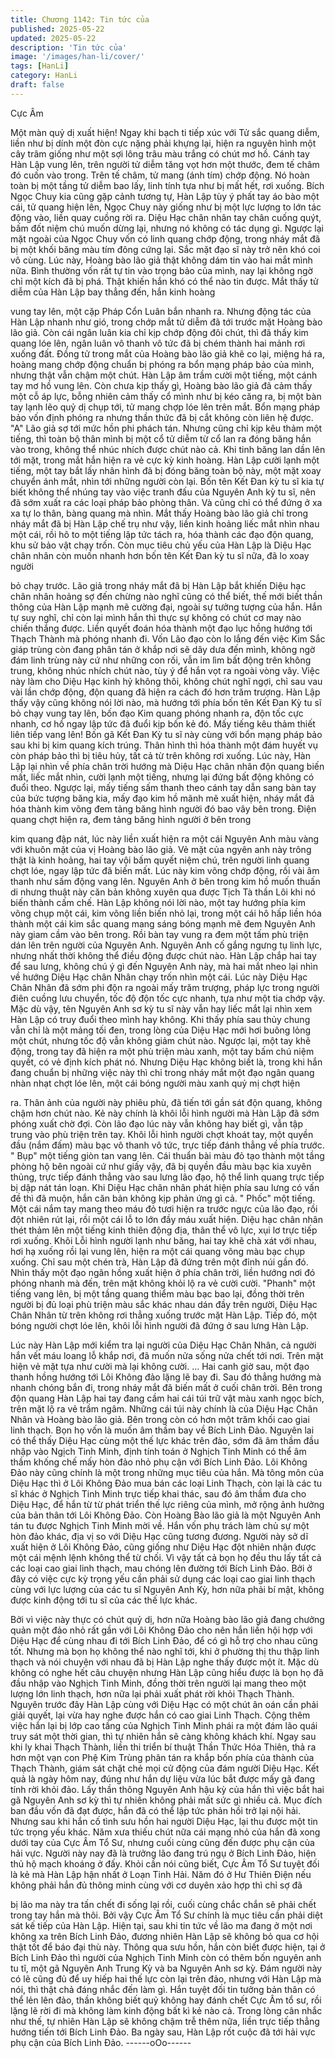 ```yaml
---
title: Chương 1142: Tin tức của
published: 2025-05-22
updated: 2025-05-22
description: 'Tin tức của'
image: '/images/han-li/cover/'
tags: [HanLi]
category: HanLi
draft: false
---
```


Cực Âm

Một màn quỷ dị xuất hiện!
Ngay khi bạch ti tiếp xúc với Tử sắc quang diễm, liền như bị dính
một đòn cực nặng phải khựng lại, hiện ra nguyên hình một cây
trâm giống như một sợi lông trâu màu trắng có chút mơ hồ.
Cánh tay Hàn Lập vung lên, trên người tử diễm tăng vọt hơn một
thước, đem tế châm đó cuốn vào trong.
Trên tế châm, tử mang (ánh tím) chớp động. Nó hoàn toàn bị một
tầng tử diễm bao lấy, linh tính tựa như bị mất hết, rơi xuống.
Bích Ngọc Chuy kia cũng gặp cảnh tương tự, Hàn Lập tùy ý phất
tay áo bào một cái, tử quang hiện lên, Ngọc Chuy này giống như
bị một lực lượng to lớn tác động vào, liền quay cuồng rời ra.
Diệu Hạc chân nhân tay chân cuống quýt, bấm đốt niệm chú
muốn dừng lại, nhưng nó không có tác dụng gì. Ngược lại mặt
ngoài của Ngọc Chuy vốn có linh quang chớp động, trong nháy
mắt đã bị một khối băng màu tím đông cứng lại.
Sắc mặt đạo sĩ này trở nên khó coi vô cùng.
Lúc này, Hoàng bào lão giả thật không dám tin vào hai mắt mình
nữa.
Bình thường vốn rất tự tin vào trọng bảo của mình, nay lại không
ngờ chỉ một kích đã bị phá. Thật khiến hắn khó có thể nào tin
được.
Mắt thấy tử diễm của Hàn Lập bay thẳng đến, hắn kinh hoàng

vung tay lên, một cặp Pháp Cổn Luân bắn nhanh ra.
Nhưng động tác của Hàn Lập nhanh như gió, trong chớp mắt tử
diễm đã tới trước mặt Hoàng bào lão giả.
Còn cái ngân luân kia chỉ kịp chớp động đôi chút, thì đã thấy kim
quang lóe lên, ngân luân vô thanh vô tức đã bị chém thành hai
mảnh rơi xuống đất.
Đồng tử trong mắt của Hoàng bào lão giả khẽ co lại, miệng há ra,
hoàng mang chớp động chuẩn bị phóng ra bổn mạng pháp bảo
của mình, nhưng thật vẫn chậm một chút. Hàn Lập âm trầm cười
một tiếng, một cánh tay mơ hồ vung lên. Còn chưa kịp thấy gì,
Hoàng bào lão giả đã cảm thấy một cỗ áp lực, bỗng nhiên cảm
thấy cổ mình như bị kéo căng ra, bị một bàn tay lạnh lẽo quỷ dị
chụp tới, tử mang chợp lóe lên trên mắt. Bổn mạng pháp bảo vốn
định phóng ra nhưng thần thức đã bị cắt không còn liên hệ được.
"A"
Lão giả sợ tới mức hồn phi phách tán. Nhưng cũng chỉ kịp kêu
thảm một tiếng, thì toàn bộ thân mình bị một cổ tử diễm từ cổ lan
ra đóng băng hắn vào trong, không thể nhúc nhích được chút nào
cả. Khi tinh băng lan dần lên tới mặt, trong mắt hắn hiện ra vẻ cực
kỳ kinh hoàng.
Hàn Lập cười lạnh một tiếng, một tay bắt lấy nhân hình đã bị
đóng băng toàn bộ này, một mặt xoay chuyển ánh mắt, nhìn tới
những người còn lại.
Bốn tên Kết Đan kỳ tu sĩ kia tự biết không thể nhúng tay vào việc
tranh đấu của Nguyên Anh kỳ tu sĩ, nên đã sớm xuất ra các loại
pháp bảo phòng thân. Và cũng chỉ có thể đứng ở xa xa tự lo thân,
bàng quang mà nhìn. Mắt thấy Hoàng bào lão giả chỉ trong nháy
mắt đã bị Hàn Lập chế trụ như vậy, liền kinh hoảng liếc mắt nhìn
nhau một cái, rồi hô to một tiếng lập tức tách ra, hóa thành các
đạo độn quang, khu sử bảo vật chạy trốn.
Còn mục tiêu chủ yếu của Hàn Lập là Diệu Hạc chân nhân còn
muốn nhanh hơn bốn tên Kết Đan kỳ tu sĩ nữa, đã lo xoay người

bỏ chạy trước.
Lão giả trong nháy mắt đã bị Hàn Lập bắt khiến Diệu hạc chân
nhân hoảng sợ đến chừng nào nghĩ cũng có thể biết, thế mới biết
thần thông của Hàn Lập mạnh mẽ cường đại, ngoài sự tưởng
tượng của hắn. Hắn tự suy nghĩ, chỉ còn lại mình hắn thì thực sự
không có chút cơ may nào chiến thắng được. Liền quyết đoán
hóa thành một đạo lục hồng hướng tới Thạch Thành mà phóng
nhanh đi.
Vốn Lão đạo còn lo lắng đến việc Kim Sắc giáp trùng còn đang
phân tán ở khắp nơi sẽ dây dưa đến mình, không ngờ đám linh
trùng này cứ như những con rối, vẫn im lìm bất động trên không
trung, không nhúc nhích chút nào, tùy ý để hắn vọt ra ngoài vòng
vây.
Việc này làm cho Diệu Hạc kinh hỷ không thôi, không chút nghĩ
ngợi, chỉ sau vau vài lần chớp động, độn quang đã hiện ra cách
đó hơn trăm trượng.
Hàn Lập thấy vậy cũng không nói lời nào, mà hướng tới phía bốn
tên Kết Đan Kỳ tu sĩ bỏ chạy vung tay lên, bốn đạo Kim quang
phóng nhanh ra, độn tốc cực nhanh, cơ hồ ngay lập tức đã đuổi
kịp bốn kẻ đó.
Mấy tiếng kêu thảm thiết liên tiếp vang lên!
Bốn gã Kết Đan Kỳ tu sĩ này cùng với bổn mạng pháp bảo sau khi
bị kim quang kích trúng. Thân hình thì hóa thành một đám huyết
vụ còn pháp bảo thì bị tiêu hủy, tất cả từ trên không rơi xuống.
Lúc này, Hàn Lập lại nhìn về phía chân trời hướng mà Diệu Hạc
chân nhân độn quang biến mất, liếc mắt nhìn, cười lạnh một
tiếng, nhưng lại đứng bất động không có đuổi theo. Ngược lại,
mấy tiếng sấm thanh theo cánh tay dẫn sang bàn tay của bức
tượng băng kia, mấy đạo kim hồ mãnh mẽ xuất hiện, nháy mắt đã
hóa thành kim võng đem tảng băng hình người đó bao vây bên
trong.
Điện quang chợt hiện ra, đem tảng băng hình người ở bên trong

kim quang đập nát, lúc này liền xuất hiện ra một cái Nguyên Anh
màu vàng với khuôn mặt của vị Hoàng bào lão giả.
Vẻ mặt của ngyên anh này trông thật là kinh hoảng, hai tay vội
bấm quyết niệm chú, trên người linh quang chợt lóe, ngay lập tức
đã biến mất.
Lúc này kim võng chớp động, rồi vài âm thanh như sấm động
vang lên. Nguyên Anh ở bên trong kim hồ muốn thuấn di nhưng
thuật này căn bản không xuyên qua được Tịch Tà thần Lôi khi nó
biến thành cấm chế.
Hàn Lập không nói lời nào, một tay hướng phía kim võng chụp
một cái, kim võng liền biến nhỏ lại, trong một cái hô hấp liền hóa
thành một cái kim sắc quang mang sáng bóng mạnh mẽ đem
Nguyên Anh này giam cầm vào bên trong. Rồi bàn tay vung ra
đem một tấm phù triện dán lên trên người của Nguyên Anh.
Nguyên Anh cố gắng ngưng tụ linh lực, nhưng nhất thời không
thể điều động được chút nào.
Hàn Lập chắp hai tay để sau lưng, không chú ý gì đến Nguyên
Anh này, mà hai mắt nheo lại nhìn về hướng Diệu Hạc chân Nhân
chạy trốn nhìn một cái.
Lúc này Diệu Hạc Chân Nhân đã sớm phi độn ra ngoài mấy trăm
trượng, pháp lực trong người điên cuồng lưu chuyển, tốc độ độn
tốc cực nhanh, tựa như một tia chớp vậy. Mặc dù vậy, tên Nguyên
Anh sơ kỳ tu sĩ này vẫn hay liếc mắt lại nhìn xem Hàn Lập có truy
đuổi theo mình hay không.
Khi thấy phía sau thủy chung vẫn chỉ là một mảng tối đen, trong
lòng của Diệu Hạc mới hơi buông lỏng một chút, nhưng tốc độ
vẫn không giảm chút nào. Ngược lại, một tay khẽ động, trong tay
đã hiện ra một phù triện màu xanh, một tay bấm chú niệm quyết,
có vẻ định kích phát nó.
Nhưng Diệu Hạc không biết là, trong khi hắn đang chuẩn bị
những việc này thì chỉ trong nháy mắt một đạo ngân quang nhàn
nhạt chợt lóe lên, một cái bóng người màu xanh quỷ mị chợt hiện

ra.
Thân ảnh của người này phiêu phù, đã tiến tới gần sát độn
quang, không chậm hơn chút nào. Kẻ này chính là khôi lỗi hình
người mà Hàn Lập đã sớm phóng xuất chờ đợi.
Còn lão đạo lúc này vẫn không hay biết gì, vẫn tập trung vào phù
triện trên tay.
Khôi lỗi hình người chợt khoát tay, một quyền đầu (nắm đấm)
màu bạc vô thanh vô tức, trực tiếp đánh thẳng về phía trước.
" Bụp" một tiếng giòn tan vang lên. Cái thuẩn bài màu đỏ tạo
thành một tầng phòng hộ bên ngoài cứ như giấy vậy, đã bị quyền
đầu màu bạc kia xuyên thủng, trực tiếp đánh thẳng vào sau lưng
lão đạo, hộ thể linh quang trực tiếp bị dập nát tán loạn.
Khi Diệu Hạc chân nhân phát hiện phía sau lưng có vấn đề thì đã
muộn, hắn căn bản không kịp phản ứng gì cả.
" Phốc" một tiếng. Một cái nắm tay mang theo máu đỏ tươi hiện ra
trước ngực của lão đạo, rồi đột nhiên rút lại, rồi một cái lỗ to lớn
đầy máu xuất hiện. Diệu hạc chân nhân thét thảm lên một tiếng
kinh thiên động địa, thân thể vô lực, xụi lơ trực tiếp rơi xuống.
Khôi Lỗi hình người lạnh như băng, hai tay khẽ chà xát với nhau,
hơi hạ xuống rồi lại vung lên, hiện ra một cái quang võng màu bạc
chụp xuống. Chỉ sau một chén trà, Hàn Lập đã đứng trên một
đỉnh núi gần đó. Nhìn thấy một đạo ngân hồng xuất hiện ở phía
chân trời, liền hướng nơi đó phóng nhanh mà đến, trên mặt không
khỏi lộ ra vẻ cười cười.
"Phanh" một tiếng vang lên, bị một tầng quang thiểm màu bạc
bao lại, đồng thời trên người bị đủ loại phù triện màu sắc khác
nhau dán đầy trên người, Diệu Hạc Chân Nhân từ trên không rơi
thẳng xuống trước mặt Hàn Lập.
Tiếp đó, một bóng người chợt lóe lên, khôi lỗi hình người đã đứng
ở sau lưng Hàn Lập.

Lúc này Hàn Lập mới kiểm tra lại người của Diệu Hạc Chân
Nhân, cả người hắn vết máu loang lỗ khắp nơi, đã muốn nửa
sống nửa chết tới nơi. Trên mặt hiện vẻ mặt tựa như cười mà lại
không cười.
…
Hai canh giờ sau, một đạo thanh hồng hướng tới Lôi Không đảo
lặng lẽ bay đi. Sau đó thẳng hướng mà nhanh chóng bắn đi, trong
nháy mắt đã biến mất ở cuối chân trời.
Bên trong độn quang Hàn Lập hai tay đang cầm hai cái túi trữ vật
màu xanh ngọc bích, trên mặt lộ ra vẻ trầm ngâm.
Những cái túi này chính là của Diệu Hạc Chân Nhân và Hoàng
bào lão giả. Bên trong còn có hơn một trăm khối cao giai linh
thạch. Bọn họ vốn là muốn âm thầm bay về Bích Linh Đảo.
Nguyên lai có thể thấy Diệu Hạc cùng một thế lực khác trên đảo,
sớm đã âm thầm đầu nhập vào Ngịch Tinh Minh, định tính toán ở
Nghịch Tinh Minh có thể âm thầm khống chế mấy hòn đảo nhỏ
phụ cận với Bích Linh Đảo. Lôi Không Đảo này cũng chính là một
trong những mục tiêu của hắn.
Mà tông môn của Diệu Hạc thì ở Lôi Không Đảo mua bán các loại
Linh Thạch, còn lại là các tu sĩ khác ở Nghịch Tinh Minh trực tiếp
khai thác, sau đó âm thầm đưa cho Diệu Hạc, để hắn từ từ phát
triển thế lực riêng của mình, mở rộng ảnh hưởng của bản thân tới
Lôi Không Đảo. Còn Hoàng Bào lão giả là một Nguyên Anh tán tu
được Nghịch Tinh Minh mời về. Hắn vốn phụ trách làm chủ sự
một hòn đảo khác, địa vị so với Diệu Hạc cũng tương đương.
Người này sở dĩ xuất hiện ở Lôi Không Đảo, cũng giống như Diệu
Hạc đột nhiên nhận được một cái mệnh lệnh không thể từ chối. Vì
vậy tất cả bọn họ đều thu lấy tất cả các loại cao giai linh thạch,
mau chóng lên đường tới Bích Linh Đảo. Bởi ở đây có việc cực kỳ
trọng yếu cần phải sử dụng các loại cao giai linh thạch cùng với
lực lượng của các tu sĩ Nguyên Anh Kỳ, hơn nữa phải bí mật,
không được kinh động tới tu sĩ của các thế lực khác.

Bởi vì việc này thực có chút quỷ dị, hơn nữa Hoàng bào lão giả
đang chưởng quản một đảo nhỏ rất gần với Lôi Không Đảo cho
nên hắn liền hội hợp với Diệu Hạc để cùng nhau đi tới Bích Linh
Đảo, để có gì hỗ trợ cho nhau cũng tốt.
Nhưng mà bọn họ không thể nào nghĩ tới, khi ở phường thị thu
thập linh thạch và nói chuyện với nhau đã bị Hàn Lập nghe thấy
được một ít. Mặc dù không có nghe hết câu chuyện nhưng Hàn
Lập cũng hiểu được là bọn họ đã đầu nhập vào Nghịch Tinh Minh,
đồng thời trên người lại mang theo một lượng lớn linh thạch, hơn
nữa lại phải xuất phát rời khỏi Thạch Thành.
Nguyên trước đây Hàn Lập cùng với Diệu Hạc có một chút ân oán
cần phải giải quyết, lại vừa hay nghe được hắn có cao giai Linh
Thạch. Cộng thêm việc hắn lại bị lớp cao tầng của Nghịch Tinh
Minh phái ra một đám lão quái truy sát một thời gian, thì tự nhiên
hắn sẽ càng không khách khí. Ngay sau khi ly khai Thạch Thành,
liền thi triển bí thuật Thần Thức Hóa Thiên, thả ra hơn một vạn
con Phệ Kim Trùng phân tán ra khắp bốn phía của thành của
Thạch Thành, giám sát chặt chẻ mọi cử động của đám người
Diệu Hạc.
Kết quả là ngày hôm nay, đúng như hắn dự liệu vừa lúc bắt được
mấy gã đang tính rời khỏi đảo. Lấy thần thông Nguyên Anh hậu
kỳ của hắn thì việc bắt hai gã Nguyên Anh sơ kỳ thì tự nhiên
không phải mất sức gì nhiều cả.
Mục đích ban đầu vốn đã đạt được, hắn đã có thể lập tức phản
hồi trở lại nội hải.
Nhưng sau khi hắn cố tình sưu hồn hai người Diệu Hạc, lại thu
được một tin tức trọng yếu khác. Năm xưa thiếu chút nữa cái
mạng nhỏ của hắn đã xong dưới tay của Cực Âm Tổ Sư, nhưng
cuối cùng cũng đến được phụ cận của hải vực. Người này nay đã
là trưởng lão đang trú ngụ ở Bích Linh Đảo, hiện thủ hộ mạch
khoáng ở đấy.
Khỏi cần nói cũng biết, Cực Âm Tổ Sư tuyệt đối là kẻ mà Hàn Lập
hận nhất ở Loạn Tinh Hải. Năm đó ở Hư Thiên Điện nếu không
phải hắn đủ thông minh cùng với cơ duyên xảo hợp thì chỉ sợ đã

bị lão ma này tra tấn chết đi sống lại rồi, cuối cùng chắc chắn sẽ
phải chết trong tay hắn mà thôi.
Bởi vậy Cực Âm Tổ Sư chính là mục tiêu cần phải diệt sát kế tiếp
của Hàn Lập.
Hiện tại, sau khi tin tức về lão ma đang ở một nơi không xa trên
Bích Linh Đảo, đương nhiên Hàn Lập sẽ không bỏ qua cơ hội thật
tốt để báo đại thù này. Thông qua sưu hồn, hắn còn biết được
hiện, tại ở Bích Linh Đảo thì người của Nghịch Tinh Minh còn có
thêm bốn nguyên anh tu tĩ, một gã Nguyên Anh Trung Kỳ và ba
Nguyên Anh sơ kỳ.
Đám người này có lẽ cũng đủ để uy hiếp hai thế lực còn lại trên
đảo, nhưng với Hàn Lập mà nói, thì thật chả đáng nhắc đến làm
gì.
Hắn tuyệt đối tin tưởng bản thân có thể lẻn lên đảo, thần không
biết quỷ không hay đánh chết Cực Âm tổ sư, rồi lặng lẽ rời đi mà
không làm kinh động bất kì kẻ nào cả.
Trong lòng cân nhắc như thế, tự nhiên Hàn Lập sẽ không chậm
trễ thêm nữa, liền trực tiếp thẳng hướng tiến tới Bích Linh Đảo.
Ba ngày sau, Hàn Lập rốt cuộc đã tới hải vực phụ cận của Bích
Linh Đảo.
------oOo------
